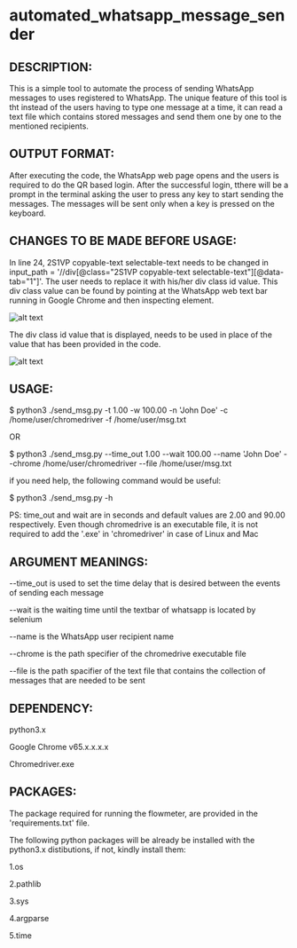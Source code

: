 # automated_whatsapp_message_sender

DESCRIPTION:
------------
This is a simple tool to automate the process of sending WhatsApp messages to uses registered to WhatsApp. The unique feature of this tool is tht instead of the users having to type one message at a time, it can read a text file which contains stored messages and send them one by one to the mentioned recipients.

OUTPUT FORMAT:
--------------
After executing the code, the WhatsApp web page opens and the users is required to do the QR based login. After the successful login, tthere will be a prompt in the terminal asking the user to press any key to start sending the messages. The messages will be sent only when a key is pressed on the keyboard.

CHANGES TO BE MADE BEFORE USAGE:
--------------------------------
In line 24, 2S1VP copyable-text selectable-text needs to be changed in input_path = '//div[@class="2S1VP copyable-text selectable-text"][@data-tab="1"]'. The user needs to replace it with his/her div class id value. This div class value can be found by pointing at the WhatsApp web text bar running in Google Chrome and then inspecting element. 

![alt text](https://github.com/nishantuzir/automated_whatsapp_message_sender/blob/master/inspect.png)

The div class id value that is displayed, needs to be used in place of the value that has been provided in the code. 

![alt text](https://github.com/nishantuzir/automated_whatsapp_message_sender/blob/master/divclass.png)

USAGE:
------
$ python3 ./send_msg.py -t 1.00 -w 100.00 -n 'John Doe' -c /home/user/chromedriver -f /home/user/msg.txt

OR    

$ python3 ./send_msg.py --time_out 1.00 --wait 100.00 --name 'John Doe' --chrome /home/user/chromedriver --file /home/user/msg.txt

if you need help, the following command would be useful:

$ python3 ./send_msg.py -h

PS: time_out and wait are in seconds and default values are 2.00 and 90.00 respectively. Even though chromedrive is an executable file, it is not required to add the '.exe' in 'chromedriver' in case of Linux and Mac

ARGUMENT MEANINGS:
------------------
--time_out is used to set the time delay that is desired between the events of sending each message

--wait is the waiting time until the textbar of whatsapp is located by selenium

--name is the WhatsApp user recipient name

--chrome is the path specifier of the chromedrive executable file

--file is the path spacifier of the text file that contains the collection of messages that are needed to be sent 

DEPENDENCY:
-----------
python3.x

Google Chrome v65.x.x.x.x

Chromedriver.exe

PACKAGES:
---------
The package required for running the flowmeter, are provided in the 'requirements.txt' file.

The following python packages will be already be installed with the python3.x distibutions, if not, kindly install them:

1.os

2.pathlib

3.sys

4.argparse

5.time
